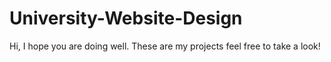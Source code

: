 # University-Website-Design

Hi, I hope you are doing well.
These are my projects feel free to take a look!
